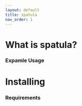 ```yaml
---
layout: default
title: spatula
nav_order: 1
---
```


# What is spatula?

### Expamle Usage

# Installing

### Requirements
